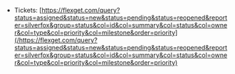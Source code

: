 * Tickets: [https://flexget.com/query?status=assigned&status=new&status=pending&status=reopened&reporter=silverfox&group=status&col=id&col=summary&col=status&col=owner&col=type&col=priority&col=milestone&order=priority](/https://flexget.com/query?status=assigned&status=new&status=pending&status=reopened&reporter=silverfox&group=status&col=id&col=summary&col=status&col=owner&col=type&col=priority&col=milestone&order=priority)